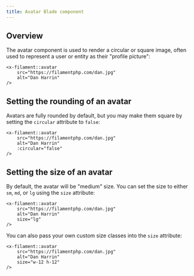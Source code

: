 ```yaml
---
title: Avatar Blade component
---
```


## Overview

The avatar component is used to render a circular or square image, often used to represent a user or entity as their "profile picture":

```blade
<x-filament::avatar
    src="https://filamentphp.com/dan.jpg"
    alt="Dan Harrin"
/>
```

## Setting the rounding of an avatar

Avatars are fully rounded by default, but you may make them square by setting the `circular` attribute to `false`:

```blade
<x-filament::avatar
    src="https://filamentphp.com/dan.jpg"
    alt="Dan Harrin"
    :circular="false"
/>
```

## Setting the size of an avatar

By default, the avatar will be "medium" size. You can set the size to either `sm`, `md`, or `lg` using the `size` attribute:

```blade
<x-filament::avatar
    src="https://filamentphp.com/dan.jpg"
    alt="Dan Harrin"
    size="lg"
/>
```

You can also pass your own custom size classes into the `size` attribute:

```blade
<x-filament::avatar
    src="https://filamentphp.com/dan.jpg"
    alt="Dan Harrin"
    size="w-12 h-12"
/>
